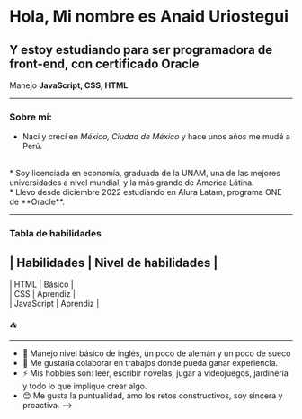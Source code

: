 # Hola, Mi nombre es Anaid Uriostegui

## Y estoy estudiando para ser programadora de front-end, con certificado Oracle

Manejo **JavaScript, CSS, HTML**

-----------------------------------------------------------------------------------------

### Sobre mí:

* Nací y crecí en *México, Ciudad de México* y hace unos años me mudé a Perú. 
<br>
* Soy licenciada en economía, graduada de la UNAM, una de las mejores universidades a nivel mundial, y la más grande de America Látina.
<br>
* Llevo desde diciembre 2022 estudiando en Alura Latam, programa ONE de **Oracle**.

--------------------------------------------------------------------------------------------

### Tabla de habilidades

| Habilidades | Nivel de habilidades |
-----------------------------------
| HTML       | Básico | <br>
| CSS        | Aprendiz | <br>
| JavaScript | Aprendiz | <br>

:tent:

--------------------------------------------------------

- 🌱 Manejo nivel básico de inglés, un poco de alemán y un poco de sueco
- 👯 Me gustaría colaborar en trabajos donde pueda ganar experiencia.
- ⚡ Mis hobbies son: leer, escribir novelas, jugar a videojuegos, jardinería y todo lo que implique crear algo. 
- :blush: Me gusta la puntualidad, amo los retos constructivos, soy sincera y proactiva.
-->
